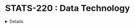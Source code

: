 # STATS-220 : Data Technology 

<Details>
  
## Course Overview 

This course introduces R programming to handle a wide variety of data science challenges, from importing, wrangling, visualising data, to reproducible reporting, for effective data-driven decision making. Students will gain an understanding of tidy data principles, grammar of data manipulation, and grammar of graphics, using a set of data-oriented tools. Students will also learn to solve data-analytical problems in both business and research environments. 

</Details>
